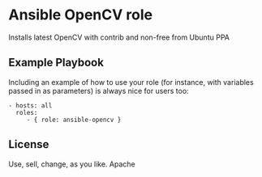 Ansible OpenCV role
===================
Installs latest OpenCV with contrib and non-free from Ubuntu PPA


Example Playbook
----------------

Including an example of how to use your role (for instance, with variables passed in as parameters) is always nice for users too:

    - hosts: all
      roles:
         - { role: ansible-opencv }

License
-------

Use, sell, change, as you like.
Apache
